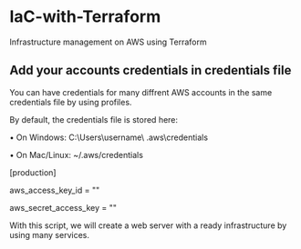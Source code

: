 # IaC-with-Terraform
Infrastructure management on AWS using Terraform

## Add your accounts credentials in credentials file
You can have credentials for many diffrent AWS accounts in the same credentials file by using profiles.

By default, the credentials file is stored here:

• On Windows: C:\Users\username\ .aws\credentials

• On Mac/Linux: ~/.aws/credentials

[production]

aws_access_key_id = "<key id of prod account>"
  
aws_secret_access_key = "<secret access key of prod account>"
  

With this script, we will create a web server with a ready infrastructure by using many services.
